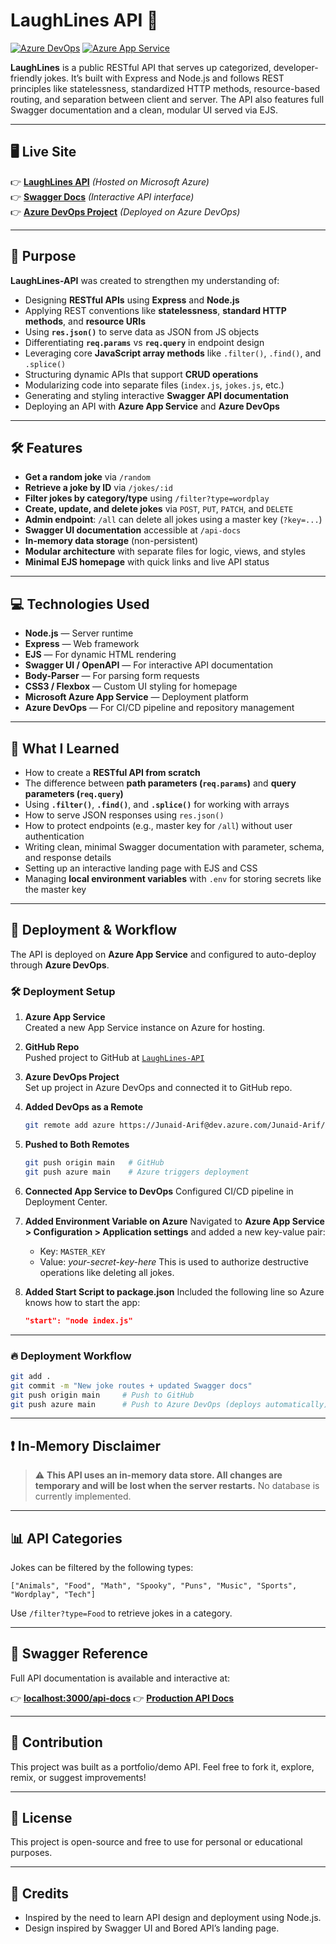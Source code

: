 # LaughLines API 🤖

[![Azure DevOps](https://img.shields.io/badge/Deployed%20via-Azure%20DevOps-blue)](https://dev.azure.com/Junaid-Arif/LaughLines%20API)
[![Azure App Service](https://img.shields.io/badge/Hosted%20on-Azure%20App%20Service-brightgreen)](https://laughlines-api-dtgjbqgubfgsbceg.canadacentral-01.azurewebsites.net/)

**LaughLines** is a public RESTful API that serves up categorized, developer-friendly jokes. It’s built with Express and Node.js and follows REST principles like statelessness, standardized HTTP methods, resource-based routing, and separation between client and server. The API also features full Swagger documentation and a clean, modular UI served via EJS.

---

## 🖥️ Live Site

👉 **[LaughLines API](https://laughlines-api-dtgjbqgubfgsbceg.canadacentral-01.azurewebsites.net/)** _(Hosted on Microsoft Azure)_<br>
👉 **[Swagger Docs](https://laughlines-api-dtgjbqgubfgsbceg.canadacentral-01.azurewebsites.net/api-docs)** _(Interactive API interface)_<br>
👉 **[Azure DevOps Project](https://dev.azure.com/Junaid-Arif/LaughLines%20API)** _(Deployed on Azure DevOps)_

---

## 🎯 Purpose

**LaughLines-API** was created to strengthen my understanding of:

- Designing **RESTful APIs** using **Express** and **Node.js**
- Applying REST conventions like **statelessness**, **standard HTTP methods**, and **resource URIs**
- Using **`res.json()`** to serve data as JSON from JS objects
- Differentiating **`req.params`** vs **`req.query`** in endpoint design
- Leveraging core **JavaScript array methods** like `.filter()`, `.find()`, and `.splice()`
- Structuring dynamic APIs that support **CRUD operations**
- Modularizing code into separate files (`index.js`, `jokes.js`, etc.)
- Generating and styling interactive **Swagger API documentation**
- Deploying an API with **Azure App Service** and **Azure DevOps**

---

## 🛠️ Features

- **Get a random joke** via `/random`
- **Retrieve a joke by ID** via `/jokes/:id`
- **Filter jokes by category/type** using `/filter?type=wordplay`
- **Create, update, and delete jokes** via `POST`, `PUT`, `PATCH`, and `DELETE`
- **Admin endpoint**: `/all` can delete all jokes using a master key (`?key=...`)
- **Swagger UI documentation** accessible at `/api-docs`
- **In-memory data storage** (non-persistent)
- **Modular architecture** with separate files for logic, views, and styles
- **Minimal EJS homepage** with quick links and live API status

---

## 💻 Technologies Used

- **Node.js** — Server runtime
- **Express** — Web framework
- **EJS** — For dynamic HTML rendering
- **Swagger UI / OpenAPI** — For interactive API documentation
- **Body-Parser** — For parsing form requests
- **CSS3 / Flexbox** — Custom UI styling for homepage
- **Microsoft Azure App Service** — Deployment platform
- **Azure DevOps** — For CI/CD pipeline and repository management

---

## 🧠 What I Learned

- How to create a **RESTful API from scratch**
- The difference between **path parameters (`req.params`)** and **query parameters (`req.query`)**
- Using **`.filter()`**, **`.find()`**, and **`.splice()`** for working with arrays
- How to serve JSON responses using `res.json()`
- How to protect endpoints (e.g., master key for `/all`) without user authentication
- Writing clean, minimal Swagger documentation with parameter, schema, and response details
- Setting up an interactive landing page with EJS and CSS
- Managing **local environment variables** with `.env` for storing secrets like the master key

---

## 🚀 Deployment & Workflow

The API is deployed on **Azure App Service** and configured to auto-deploy through **Azure DevOps**.

### 🛠 Deployment Setup

1. **Azure App Service**  
   Created a new App Service instance on Azure for hosting.

2. **GitHub Repo**  
   Pushed project to GitHub at [`LaughLines-API`](https://github.com/junaid-mohammad/LaughLines-API)

3. **Azure DevOps Project**  
   Set up project in Azure DevOps and connected it to GitHub repo.

4. **Added DevOps as a Remote**

   ```bash
   git remote add azure https://Junaid-Arif@dev.azure.com/Junaid-Arif/LaughLines%20API/_git/LaughLines%20API
   ```

5. **Pushed to Both Remotes**

   ```bash
   git push origin main   # GitHub
   git push azure main    # Azure triggers deployment
   ```

6. **Connected App Service to DevOps**
   Configured CI/CD pipeline in Deployment Center.

7. **Added Environment Variable on Azure**
   Navigated to **Azure App Service > Configuration > Application settings**
   and added a new key-value pair:

   - Key: `MASTER_KEY`
   - Value: _your-secret-key-here_
     This is used to authorize destructive operations like deleting all jokes.

8. **Added Start Script to package.json**
   Included the following line so Azure knows how to start the app:

   ```json
   "start": "node index.js"
   ```

---

### 🔥 Deployment Workflow

```bash
git add .
git commit -m "New joke routes + updated Swagger docs"
git push origin main     # Push to GitHub
git push azure main      # Push to Azure DevOps (deploys automatically)
```

---

## ❗ In-Memory Disclaimer

> ⚠️ **This API uses an in-memory data store. All changes are temporary and will be lost when the server restarts.** No database is currently implemented.

---

## 📊 API Categories

Jokes can be filtered by the following types:

```
["Animals", "Food", "Math", "Spooky", "Puns", "Music", "Sports", "Wordplay", "Tech"]
```

Use `/filter?type=Food` to retrieve jokes in a category.

---

## 📄 Swagger Reference

Full API documentation is available and interactive at:

👉 **[localhost:3000/api-docs](http://localhost:3000/api-docs)**
👉 **[Production API Docs](https://laughlines-api-dtgjbqgubfgsbceg.canadacentral-01.azurewebsites.net/api-docs)**

---

## 🤝 Contribution

This project was built as a portfolio/demo API.
Feel free to fork it, explore, remix, or suggest improvements!

---

## 📄 License

This project is open-source and free to use for personal or educational purposes.

---

## 🔗 Credits

- Inspired by the need to learn API design and deployment using Node.js.
- Design inspired by Swagger UI and Bored API’s landing page.
